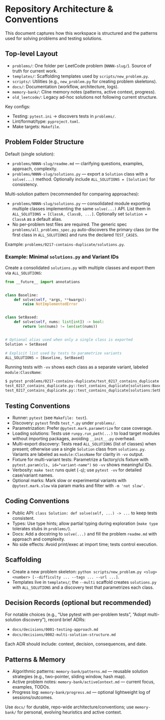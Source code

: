 # Repository Architecture & Conventions

This document captures how this workspace is structured and the patterns used for solving problems and testing
solutions.

## Top-level Layout

- `problems/`: One folder per LeetCode problem (`NNNN-slug/`). Source of truth for current work.
- `templates/`: Scaffolding templates used by `scripts/new_problem.py`.
- `scripts/`: Utilities (e.g., `new_problem.py` for creating problem skeletons).
- `docs/`: Documentation (workflow, architecture, logs).
- `memory-bank/`: Cline memory notes (patterns, active context, progress).
- `old_leetcode/`: Legacy ad-hoc solutions not following current structure.

Key configs:

- Testing: `pytest.ini` → discovers tests in `problems/`.
- Lint/format/type: `pyproject.toml`.
- Make targets: `Makefile`.

## Problem Folder Structure

Default (single solution):

- `problems/NNNN-slug/readme.md` — clarifying questions, examples, approach, complexity.
- `problems/NNNN-slug/solutions.py` — export a `Solution` class with a `solve(...)` method. Optionally include
  `ALL_SOLUTIONS = [Solution]` for consistency.

Multi-solution pattern (recommended for comparing approaches):

- `problems/NNNN-slug/solutions.py` — consolidated module exporting multiple classes implementing the same
  `solve(...)` API. List them in `ALL_SOLUTIONS = [ClassA, ClassB, ...]`. Optionally set `Solution = ClassA`
  as a default alias.
- No per-problem test files are required. The generic spec `problems/all_problems_spec.py` auto-discovers the
  primary class (or the first class in `ALL_SOLUTIONS`) and runs the declared `TEST_CASES`.

Example: `problems/0217-contains-duplicate/solutions.py`.

### Example: Minimal `solutions.py` and Variant IDs

Create a consolidated `solutions.py` with multiple classes and export them via `ALL_SOLUTIONS`:

```python
from __future__ import annotations


class Baseline:
    def solve(self, *args, **kwargs):
        raise NotImplementedError


class SetBased:
    def solve(self, nums: list[int]) -> bool:
        return len(nums) != len(set(nums))


# Optional alias used when only a single class is exported
Solution = SetBased

# Explicit list used by tests to parametrize variants
ALL_SOLUTIONS = [Baseline, SetBased]
```

Running tests with `-vv` shows each class as a separate variant, labeled `module:ClassName`:

```bash
$ pytest problems/0217-contains-duplicate/test_0217_contains_duplicate.py -vv
test_0217_contains_duplicate.py::test_contains_duplicate[solutions:Baseline] PASSED
test_0217_contains_duplicate.py::test_contains_duplicate[solutions:SetBased] PASSED
```

## Testing Conventions

- Runner: `pytest` (see `Makefile: test`).
- Discovery: `pytest` finds `test_*.py` under `problems/`.
- Parametrization: Prefer `@pytest.mark.parametrize` for case coverage.
- Loading solutions: Tests use `runpy.run_path(...)` to load target modules without importing packages,
  avoiding `__init__.py` overhead.
- Multi-export discovery: Tests read `ALL_SOLUTIONS` (list of classes) when present; otherwise use a single
  `Solution` class from `solutions.py`. Variants are labeled as `module:ClassName` for clarity in `-vv`
  output.
- Fixture for multi-variant tests: Parametrize a factory/cls fixture with
  `pytest.param(cls, id="variant-name")` so `-vv` shows meaningful IDs.
- Verbosity: `make test` runs quiet (`-q`); use `pytest -vv` for detailed case/variant names.
- Optional marks: Mark slow or experimental variants with `@pytest.mark.slow` via param marks and filter with
  `-m 'not slow'`.

## Coding Conventions

- Public API: `class Solution: def solve(self, ...) -> ...` to keep tests consistent.
- Types: Use type hints; allow partial typing during exploration (`make type` tolerates stubs in `problems/`).
- Docs: Add a docstring to `solve(...)` and fill the problem `readme.md` with approach and complexity.
- No side effects: Avoid print/exec at import time; tests control execution.

## Scaffolding

- Create a new problem skeleton:
  `python scripts/new_problem.py <slug> <number> [--difficulty ... --tags ... --url ...]`.
- Templates live in `templates/`; the `--multi` scaffold creates `solutions.py` with `ALL_SOLUTIONS` and a
  discovery test that parametrizes each class.

## Decision Records (optional but recommended)

For notable choices (e.g., “Use pytest with per-problem tests”, “Adopt multi-solution discovery”), record
brief ADRs:

- `docs/decisions/0001-testing-approach.md`
- `docs/decisions/0002-multi-solution-structure.md`

Each ADR should include: context, decision, consequences, and date.

## Patterns & Memory

- Algorithmic patterns: `memory-bank/patterns.md` — reusable solution strategies (e.g., two-pointer, sliding
  window, hash map).
- Active problem notes: `memory-bank/activeContext.md` — current focus, examples, TODOs.
- Progress log: `memory-bank/progress.md` — optional lightweight log of sessions/outcomes.

Use `docs/` for durable, repo-wide architecture/conventions; use `memory-bank/` for personal, evolving
heuristics and active context.

